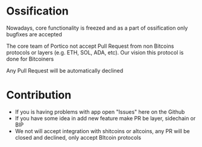 # Ossification 

Nowadays, core functionality is freezed and as a part of ossification only bugfixes are accepted

The core team of Portico not accept Pull Request from non Bitcoins protocols or layers (e.g. ETH, SOL, ADA, etc). Our vision this protocol is done for Bitcoiners

Any Pull Request will be automatically declined

# Contribution

- If you is having  problems with app open "Issues" here on the Github
- If you have some idea in add new feature make PR be layer, sidechain or BIP
-  We not will accept integration with shitcoins or altcoins, any PR will be closed and declined, only accept BItcoin protocols
